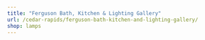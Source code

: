 ```yaml
---
title: "Ferguson Bath, Kitchen & Lighting Gallery"
url: /cedar-rapids/ferguson-bath-kitchen-and-lighting-gallery/
shop: lamps
---
```

